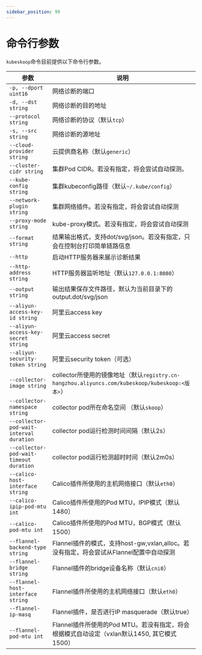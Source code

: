 ```yaml
---
sidebar_position: 99
---
```


# 命令行参数

`kubeskoop`命令目前提供以下命令行参数。

| 参数                                       | 说明                                                                                |
| ---------------------------------------- | --------------------------------------------------------------------------------- |
| `-p, --dport uint16`                     | 网络诊断的端口                                                                           |
| `-d, --dst string`                       | 网络诊断的目的地址                                                                         |
| `--protocol string`                      | 网络诊断的协议（默认`tcp`）                                                                  |
| `-s, --src string`                       | 网络诊断的源地址                                                                          |
| `--cloud-provider string`                | 云提供商名称（默认`generic`）                                                                |
| `--cluster-cidr string`                  | 集群Pod CIDR。若没有指定，将会尝试自动探测。                                                        |
| `--kube-config string`                   | 集群kubeconfig路径（默认`~/.kube/config`）                                                |
| `--network-plugin string`                | 集群网络插件。若没有指定，将会尝试自动探测                                                             |
| `--proxy-mode string`                    | kube-proxy模式。若没有指定，将会尝试自动探测                                                       |
| `--format string`                        | 结果输出格式，支持dot/svg/json。若没有指定，只会在控制台打印简单链路信息                                        |
| `--http`                                 | 启动HTTP服务器来展示诊断结果                                                                  |
| `--http-address string`                  | HTTP服务器监听地址（默认`127.0.0.1:8080`）                                                   |
| `--output string`                        | 输出结果保存文件路径，默认为当前目录下的output.dot/svg/json                                           |
| `--aliyun-access-key-id string`          | 阿里云access key                                                                     |
| `--aliyun-access-key-secret string`      | 阿里云access secret                                                                  |
| `--aliyun-security-token string`         | 阿里云security token（可选）                                                             |
| `--collector-image string`               | collector所使用的镜像地址（默认`registry.cn-hangzhou.aliyuncs.com/kubeskoop/kubeskoop:<版本>`） |
| `--collector-namespace string`           | collector pod所在命名空间 （默认`skoop`）                                                   |
| `--collector-pod-wait-interval duration` | collector pod运行检测时间间隔（默认2s）                                                       |
| `--collector-pod-wait-timeout duration`  | collector pod运行检测超时时间（默认2m0s）                                                     |
| `--calico-host-interface string`         | Calico插件所使用的主机网络接口（默认`eth0`）                                                      |
| `--calico-ipip-pod-mtu int`              | Calico插件所使用的Pod MTU，IPIP模式（默认1480）                                                |
| `--calico-pod-mtu int`                   | Calico插件所使用的Pod MTU，BGP模式（默认1500）                                                 |
| `--flannel-backend-type string`          | Flannel插件的模式，支持host-gw,vxlan,alloc。若没有指定，将会尝试从Flannel配置中自动探测                      |
| `--flannel-bridge string`                | Flannel插件的bridge设备名称（默认`cni0`）                                                    |
| `--flannel-host-interface string`        | Flannel插件所使用的主机网络接口（默认`eth0`）                                                     |
| `--flannel-ip-masq`                      | Flannel插件，是否进行IP masquerade（默认true）                                               |
| `--flannel-pod-mtu int`                  | Flannel插件所使用的Pod MTU。若没有指定，将会根据模式自动设定（vxlan默认1450, 其它模式1500）                      |
